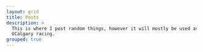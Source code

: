 ```yaml
---
layout: grid
title: Posts
description: >
  This is where I post random things, however it will mostly be used as a development blog for anything related to 
  UCalgary racing.
grouped: true
---
```

